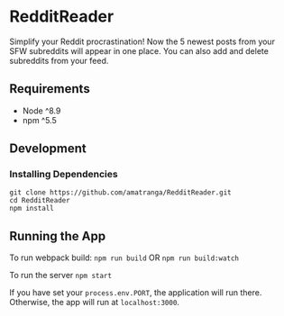 # RedditReader

Simplify your Reddit procrastination! Now the 5 newest posts from your SFW subreddits will appear in one place. You can also add and delete subreddits from your feed.

## Requirements

- Node ^8.9
- npm ^5.5

## Development

### Installing Dependencies

```
git clone https://github.com/amatranga/RedditReader.git
cd RedditReader
npm install
```

## Running the App

To run webpack build: `npm run build` OR `npm run build:watch`

To run the server `npm start`

If you have set your `process.env.PORT`, the application will run there. Otherwise, the app will run at `localhost:3000`.
